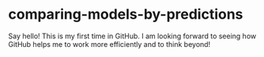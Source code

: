 # comparing-models-by-predictions
Say hello! This is my first time in GitHub. I am looking forward to seeing how GitHub helps me to work more efficiently and to think beyond!
